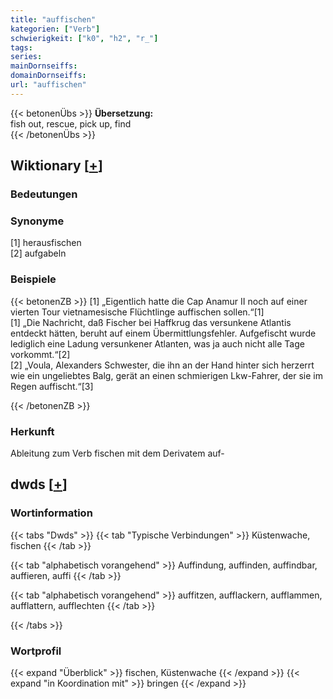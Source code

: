 ```yaml
---
title: "auffischen"
kategorien: ["Verb"]
schwierigkeit: ["k0", "h2", "r_"]
tags:
series:
mainDornseiffs:
domainDornseiffs:
url: "auffischen"
---
```


{{< betonenÜbs >}}
**Übersetzung:**  
fish out, rescue, pick up, find  
{{< /betonenÜbs >}}

## Wiktionary [[+](https://de.wiktionary.org/wiki/auffischen)]

### Bedeutungen

### Synonyme
[1] herausfischen  
[2] aufgabeln  

### Beispiele
{{< betonenZB >}}
[1] „Eigentlich hatte die Cap Anamur II noch auf einer vierten Tour vietnamesische Flüchtlinge auffischen sollen.“[1]  
[1] „Die Nachricht, daß Fischer bei Haffkrug das versunkene Atlantis entdeckt hätten, beruht auf einem Übermittlungsfehler. Aufgefischt wurde lediglich eine Ladung versunkener Atlanten, was ja auch nicht alle Tage vorkommt.“[2]  
[2] „Voula, Alexanders Schwester, die ihn an der Hand hinter sich herzerrt wie ein ungeliebtes Balg, gerät an einen schmierigen Lkw-Fahrer, der sie im Regen auffischt.“[3]  

{{< /betonenZB >}}
### Herkunft
Ableitung zum Verb fischen mit dem Derivatem auf-  



## dwds [[+](https://www.dwds.de/wb/auffischen)]

### Wortinformation
{{< tabs "Dwds" >}}
{{< tab "Typische Verbindungen" >}}
Küstenwache, fischen
{{< /tab >}}

{{< tab "alphabetisch vorangehend" >}}
Auffindung, auffinden, auffindbar, auffieren, auffi
{{< /tab >}}

{{< tab "alphabetisch vorangehend" >}}
auffitzen, aufflackern, aufflammen, aufflattern, aufflechten
{{< /tab >}}

{{< /tabs >}}

### Wortprofil
{{< expand "Überblick" >}} fischen, Küstenwache {{< /expand >}}
{{< expand "in Koordination mit" >}} bringen {{< /expand >}}

